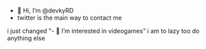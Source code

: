 - 👋 Hi, I’m @devkyRD
- twitter is the main way to contact me 
<!---
devkyRD/devkyRD is a ✨ special ✨ repository because its `README.md` (this file) appears on your GitHub profile.
You can click the Preview link to take a look at your changes.
--->
i just changed "- 👀 I’m interested in videogames" i am to lazy too do anything else
